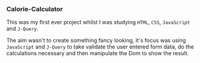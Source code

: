 ### Calorie-Calculator

This was my first ever project whilst I was studying `HTML`, `CSS`, `JavaScript` and `J-Query`.

The aim wasn't to create something fancy looking, it's focus was using `JavaScript` and `J-Query` to take validate the user entered form data, do the calculations necessary and then manipulate the Dom to show the result.

